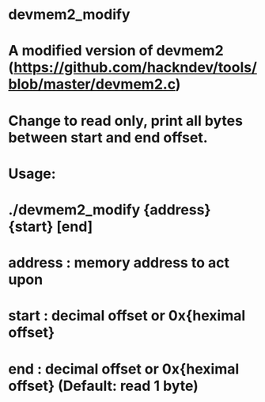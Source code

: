 # devmem2_modify

# A modified version of devmem2 (https://github.com/hackndev/tools/blob/master/devmem2.c)
# Change to read only, print all bytes between start and end offset.

# Usage:
#  ./devmem2_modify {address} {start} [end]
#  address : memory address to act upon
#  start : decimal offset or 0x{heximal offset}
#  end : decimal offset or 0x{heximal offset} (Default: read 1 byte)
  
